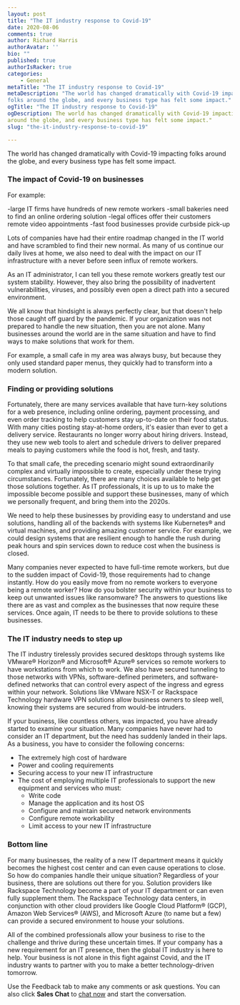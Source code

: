```yaml
---
layout: post
title: "The IT industry response to Covid-19"
date: 2020-08-06
comments: true
author: Richard Harris
authorAvatar: ''
bio: ""
published: true
authorIsRacker: true
categories:
    - General
metaTitle: "The IT industry response to Covid-19"
metaDescription: "The world has changed dramatically with Covid-19 impacting
folks around the globe, and every business type has felt some impact."
ogTitle: "The IT industry response to Covid-19"
ogDescription: The world has changed dramatically with Covid-19 impacting folks
around the globe, and every business type has felt some impact."
slug: "the-it-industry-response-to-covid-19"

---
```


The world has changed dramatically with Covid-19 impacting folks around the
globe, and every business type has felt some impact.

<!--more-->

### The impact of Covid-19 on businesses

For example:

-large IT firms have hundreds of new remote workers
-small bakeries need to find an online ordering solution
-legal offices offer their customers remote video appointments
-fast food businesses provide curbside pick-up

Lots of companies have had their entire roadmap changed in the IT world and have
scrambled to find their new normal. As many of us continue our daily lives at
home, we also need to deal with the impact on our IT infrastructure with a never
before seen influx of remote workers.

As an IT administrator, I can tell you these remote workers greatly test our
system stability. However, they also bring the possibility of inadvertent
vulnerabilities, viruses, and possibly even open a direct path into a secured
environment.

We all know that hindsight is always perfectly clear, but that doesn't help those
caught off guard by the pandemic. If your organization was not prepared to handle
the new situation, then you are not alone. Many businesses around the world are
in the same situation and have to find ways to make solutions that work for them.

For example, a small cafe in my area was always busy, but because they only used
standard paper menus, they quickly had to transform into a modern solution.

### Finding or providing solutions

Fortunately, there are many services available that have turn-key solutions for
a web presence, including online ordering, payment processing, and even order
tracking to help customers stay up-to-date on their food status. With many cities
posting stay-at-home orders, it's easier than ever to get a delivery service.
Restaurants no longer worry about hiring drivers. Instead, they use new web tools
to alert and schedule drivers to deliver prepared meals to paying customers while
the food is hot, fresh, and tasty.

To that small cafe, the preceding scenario might sound extraordinarily complex
and virtually impossible to create, especially under these trying circumstances.
Fortunately, there are many choices available to help get those solutions together.
As IT professionals, it is up to us to make the impossible become possible and
support these businesses, many of which we personally frequent, and bring them
into the 2020s.

We need to help these businesses by providing easy to understand and use solutions,
handling all of the backends with systems like Kubernetes&reg; and virtual machines,
and providing amazing customer service. For example, we could design systems that
are resilient enough to handle the rush during peak hours and spin services down
to reduce cost when the business is closed.

Many companies never expected to have full-time remote workers, but due to the
sudden impact of Covid-19, those requirements had to change instantly. How do
you easily move from no remote workers to everyone being a remote worker? How do
you bolster security within your business to keep out unwanted issues like
ransomware? The answers to questions like there are as vast and complex as the
businesses that now require these services. Once again, IT needs to be there to
provide solutions to these businesses.

### The IT industry needs to step up

The IT industry tirelessly provides secured desktops through systems like
VMware&reg; Horizon&reg; and Microsoft&reg; Azure&reg; services so remote workers
to have workstations from which to work.  We also have secured tunneling to those
networks with VPNs, software-defined perimeter‎s, and software-defined networks
that can control every aspect of the ingress and egress within your network.
Solutions like VMware NSX-T or Rackspace Technology hardware VPN solutions allow
business owners to sleep well, knowing their systems are secured from would-be
intruders.

If your business, like countless others, was impacted, you have already started
to examine your situation.  Many companies have never had to consider an IT
department, but the need has suddenly landed in their laps. As a business, you
have to consider the following concerns:

- The extremely high cost of hardware
- Power and cooling requirements
- Securing access to your new IT infrastructure
- The cost of employing multiple IT professionals to support the new equipment
  and services who must:
    - Write code
    - Manage the application and its host OS
    - Configure and maintain secured network environments
    - Configure remote workability
    - Limit access to your new IT infrastructure

### Bottom line

For many businesses, the reality of a new IT department means it quickly becomes
the highest cost center and can even cause operations to close. So how do
companies handle their unique situation? Regardless of your business, there are
solutions out there for you. Solution providers like Rackspace Technology become
a part of your IT department or can even fully supplement them. The Rackspace
Technology data centers, in conjunction with other cloud providers like Google
Cloud Platform&reg; (GCP), Amazon Web Services&reg; (AWS), and Microsoft Azure
(to name but a few) can provide a secured environment to house your solutions.

All of the combined professionals allow your business to rise to the challenge
and thrive during these uncertain times. If your company has a new requirement
for an IT presence, then the global IT industry is here to help. Your business
is not alone in this fight against Covid, and the IT industry wants to partner
with you to make a better technology-driven tomorrow.

Use the Feedback tab to make any comments or ask questions. You can also click
**Sales Chat** to [chat now](https://www.rackspace.com/) and start the conversation.
